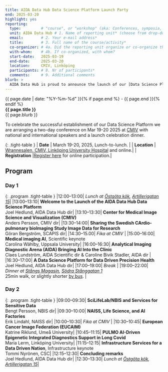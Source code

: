 ```yaml
---
title: AIDA Data Hub Data Science Platform Launch Party
end: 2025-03-20
highlight: yes
reporting:
  type:         # "course", or "workshop" (aka: Conferences, symposia, seminars and workshops)
  unit: AIDA Data Hub # 1. Name of reporting unit* (choose from drop-down menu)
  email:        # 2. Your e-mail address* 	
  title:        # 3. Full name of the course/activity*
  co-organizer: # 4a. Did the reporting unit organize or co-organize the course?* : "The reporting unit was a co-organizer", or "The reporting unit was the main organizer". 	
  with-whom:    # 4b. If co-organized, with whom?
  start-date:   2025-03-19
  end-date:     2025-03-20 	
  location:     CMIV, Linköping
  participants: # 8. Nr of participants*
  comments:     # 9. Additional comments
blurb: >
  AIDA Data Hub is proud to announce the launch of our [Data Science Platform](https://datahub.aida.scilifelab.se/data-science-platform/) which offers a home for your research in Data Driven Precision Health co-located with national and European high-performance compute systems for sensitive data. Our customers include researchers, industry, caregivers and user communities of national significance.
---
```

<span class="small">{{ page.date | date: "%Y-%m-%d" }}{% if page.end %} - {{ page.end }}{% endif %}</span>  
<strong>{{ page.title }}</strong>  
{{ page.blurb }}

To celebrate the successful establishment of our Data Science Platform we are arranging a two-day conference on Mar 19-20 2025 at [CMIV](https://liu.se/en/research/center-for-medical-image-science-and-visualization-cmiv) with national and international speakers and a launch celebration dinner.


{: .tight-table }
| **Date** | March 19-20, 2025, Lunch-to-lunch. |
| **Location** | [Wrannesalen, CMIV, Linköping University Hospital](/about/#visiting-address) and online.|
| **Registration** |[Register here](https://forms.office.com/e/cXmJt5xBb0) for online participation.|

## Program

### Day 1

{: .program .tight-table }
|12:00&ndash;13:00| _Lunch at [Östgöta kök](https://linkoping.ostgotakok.se/), [Artillerigatan 15](https://maps.app.goo.gl/jfCXcfPL5YQTngwYA)_|
|13:00&ndash;13:10|	**Welcome to the Launch of the AIDA Data Hub Data Science Platform** <br/> Joel Hedlund, AIDA Data Hub dir|
|13:10&ndash;13:30|	**Center for Medical Image Science and Visualization (CMIV)** <br/> Anders Persson, CMIV dir|
|13:30&ndash;14:00|	**Sharing the Swedish CArdio-pulmonary bioImaging Study Image Data for Research** <br/> Göran Bergström, SCAPIS dir|
|14:30&ndash;15.00|	_Fika at CMIV_ |
|15:00&ndash;16:00|	**Medical imaging AI**, Scientific keynote <br/> Carolina Wählby, Uppsala University|
|16:00&ndash;16:30|	**Analytical Imaging Diagnostic Arena (AIDA) Bringing AI Into the Clinic** <br/> Claes Lundström, AIDA Scientific dir & Caroline Bivik Stadler, AIDA dir |
|16:30&ndash;17:00|	**A Data Science Platform for Data Driven Precision Health** <br/> Joel Hedlund, AIDA Data Hub dir|
|17:00&ndash;19:00|	_Break_ |
|19:00&ndash;22:00| _Dinner at [Stångs Magasin](https://stangsmagasin.se/), [Södra Stånggatan 1](https://maps.app.goo.gl/iLfGBJB6AMdfQsSu7)_ <br/> 25min walk, or slightly shorter [by bus](https://maps.app.goo.gl/ZQossuDLfSAAVSEM7). |

### Day 2

{: .program .tight-table }
|09:00&ndash;09:30|	**SciLifeLab/NBIS and Services for Sensitive Data** <br/> Bengt Persson, NBIS dir|
|09:30&ndash;10:00|	**NAISS, Life Science, and AI Factories** <br/> Erik Lindahl, NAISS dir|
|10:00&ndash;10:30| _Fika at CMIV_ |
|10:30&ndash;10:45| **European Cancer Image Federation (EUCAIM)** <br/> Katrine Riklund, Umeå University|
|10:45&ndash;11:15| **PULMO AI-Driven Epigenetic Integrated Diagnostics Support in Long Covid** <br/> Maria Lerm, Linköping University|
|11:15&ndash;12:15| **Infrastructure Services for a Data Driven Nation**, Infrastructure keynote <br/> Tommi Nyrönen, CSC|
|12:15&ndash;12:30| **Concluding remarks** <br/> Joel Hedlund, AIDA Data Hub dir|
|12:30&ndash;13:30| _Lunch at [Östgöta kök](https://linkoping.ostgotakok.se/), [Artillerigatan 15](https://maps.app.goo.gl/jfCXcfPL5YQTngwYA)_|
